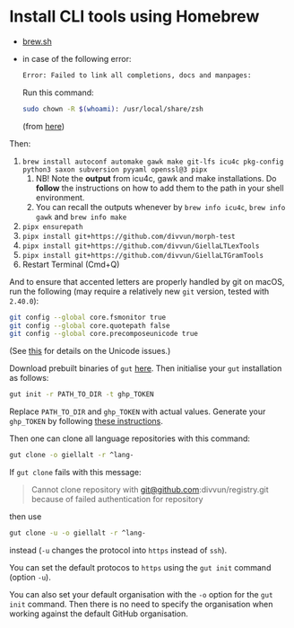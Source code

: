 # Install CLI tools using Homebrew

- [brew.sh](https://brew.sh/)
- in case of the following error:

  ```sh
  Error: Failed to link all completions, docs and manpages:
  ```

  Run this command:

  ```sh
  sudo chown -R $(whoami): /usr/local/share/zsh
  ```

  (from [here](https://github.com/Homebrew/discussions/discussions/600))

Then:

1. `brew install autoconf automake gawk make git-lfs icu4c pkg-config python3 saxon subversion pyyaml openssl@3 pipx`
    1. NB! Note the **output** from icu4c, gawk and make installations. Do
       **follow** the instructions on how to add them to the path in your shell
       environment.
    1. You can recall the outputs whenever by `brew info icu4c`, `brew info
       gawk` and `brew info make`
1. `pipx ensurepath`
1. `pipx install git+https://github.com/divvun/morph-test`
1. `pipx install git+https://github.com/divvun/GiellaLTLexTools`
1. `pipx install git+https://github.com/divvun/GiellaLTGramTools`
1. Restart Terminal (Cmd+Q)

And to ensure that accented letters are properly handled by git on macOS, run the following (may require a relatively new `git` version, tested with `2.40.0`):

```sh
git config --global core.fsmonitor true
git config --global core.quotepath false
git config --global core.precomposeunicode true
```

(See [this](https://www.git-tower.com/help/guides/faq-and-tips/faq/unicode-filenames/mac) for details on the Unicode issues.)

Download prebuilt binaries of `gut` [here](https://github.com/divvun/gut).
Then initialise your `gut` installation as follows:

```sh
gut init -r PATH_TO_DIR -t ghp_TOKEN
```

Replace `PATH_TO_DIR` and `ghp_TOKEN` with actual values. Generate your `ghp_TOKEN` by following
[these instructions](https://docs.github.com/en/authentication/keeping-your-account-and-data-secure/creating-a-personal-access-token).

Then one can clone all language repositories with this command:

```sh
gut clone -o giellalt -r ^lang-
```

If `gut clone` fails with this message:

> Cannot clone repository with git@github.com:divvun/registry.git because of failed authentication for repository

then use

```sh
gut clone -u -o giellalt -r ^lang-
```

instead (`-u` changes the protocol into `https` instead of `ssh`).

You can set the default protocos to `https` using the `gut init` command (option `-u`).

You can also set your default organisation with the `-o` option for the `gut init` command. Then there is no need to specify the organisation when working against the default GitHub organisation.
